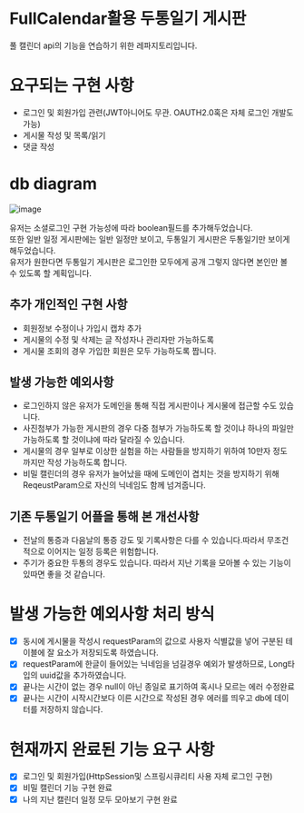 # FullCalendar활용 두통일기 게시판
풀 캘린더 api의 기능을 연습하기 위한 레파지토리입니다.
# 요구되는 구현 사항
- 로그인 및 회원가입 관련(JWT아니어도 무관. OAUTH2.0혹은 자체 로그인 개발도 가능)
- 게시물 작성 및 목록/읽기
- 댓글 작성
# db diagram
![image](https://github.com/park-yina/FullCalendarAPI/assets/111878820/3b2e367f-0f8f-47f4-8bd4-7b0f7c3beda3)

유저는 소셜로그인 구현 가능성에 따라 boolean필드를 추가해두었습니다.<br>
또한 일반 일정 게시판에는 일반 일정만 보이고, 두통일기 게시판은 두통일기만 보이게 해두었습니다.<br>
유저가 원한다면 두통일기 게시판은 로그인한 모두에게 공개 그렇지 않다면 본인만 볼 수 있도록 할 계획입니다.

## 추가 개인적인 구현 사항
- 회원정보 수정이나 가입시 캡챠 추가<BR>
- 게시물의 수정 및 삭제는 글 작성자나 관리자만 가능하도록<br>
- 게시물 조회의 경우 가입한 회원은 모두 가능하도록 짭니다.

## 발생 가능한 예외사항
- 로그인하지 않은 유저가 도메인을 통해 직접 게시판이나 게시물에 접근할 수도 있습니다.<br>
- 사진첨부가 가능한 게시판의 경우 다중 첨부가 가능하도록 할 것이냐 하나의 파일만 가능하도록 할 것이냐에 따라 달라질 수 있습니다.<br>
- 게시물의 경우 일부로 이상한 실험을 하는 사람들을 방지하기 위하여 10만자 정도 까지만 작성 가능하도록 합니다.<br>
- 비밀 캘린더의 경우 유저가 늘어났을 때에 도메인이 겹치는 것을 방지하기 위해 ReqeustParam으로 자신의 닉네임도 함께 넘겨줍니다.
## 기존 두통일기 어플을 통해 본 개선사항
- 전날의 통증과 다음날의 통증 강도 및 기록사항은 다를 수 있습니다.따라서 무조건적으로 이어지는 일정 등록은 위험합니다.<br>
- 주기가 중요한 두통의 경우도 있습니다. 따라서 지난 기록을 모아볼 수 있는 기능이 있따면 좋을 것 같습니다.
# 발생 가능한 예외사항 처리 방식
- [x] 동시에 게시물을 작성시 requestParam의 값으로 사용자 식별값을 넣어 구분된 테이블에 잘 요소가 저장되도록 하였습니다.<br>
- [X] requestParam에 한글이 들어있는 닉네임을 넘길경우 예외가 발생하므로, Long타입의 uuid값을 추가하였습니다.
- [x] 끝나는 시간이 없는 경우 null이 아닌 종일로 표기하여 혹시나 모르는 에러 수정완료<br>
- [x] 끝나는 시간이 시작시간보다 이른 시간으로 작성된 경우 에러를 띄우고 db에 데이터를 저장하지 않습니다.

# 현재까지 완료된 기능 요구 사항
- [x] 로그인 및 회원가입(HttpSession및 스프링시큐리티 사용 자체 로그인 구현)<br>
- [X] 비밀 캘린더 기능 구현 완료<br>
- [x] 나의 지난 캘린더 일정 모두 모아보기 구현 완료
